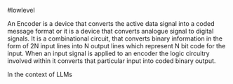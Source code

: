 #lowlevel 

An Encoder is a device that converts the active data signal into a coded message format or it is a device that converts analogue signal to digital signals. It is a combinational circuit, that converts binary information in the form of 2N input lines into N output lines which represent N bit code for the input. When an input signal is applied to an encoder the logic circuitry involved within it converts that particular input into coded binary output.

In the context of LLMs 